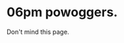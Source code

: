 <!DOCTYPE html>
<html>
    <head>
        <title>absolutsss.github.io</title>
    </head>
<body>
    <h1>06pm powoggers.</h1>
    <p>Don't mind this page.</p>
</body>
</html>
